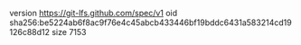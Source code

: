 version https://git-lfs.github.com/spec/v1
oid sha256:be5224ab6f8ac9f76e4c45abcb433446bf19bddc6431a583214cd19126c88d12
size 7153
